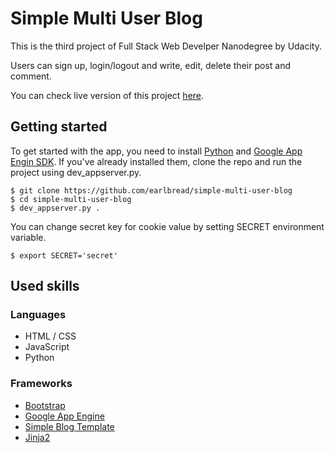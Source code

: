 # Simple Multi User Blog

This is the third project of Full Stack Web Develper Nanodegree by Udacity.

Users can sign up, login/logout and write, edit, delete their post and comment.

You can check live version of this project [here](http://simple-multi-user-blog.appspot.com/blog).

## Getting started

To get started with the app, you need to install [Python][1] and [Google App Engin SDK][2].
If you've already installed them, clone the repo and run the project using dev_appserver.py.

    $ git clone https://github.com/earlbread/simple-multi-user-blog
    $ cd simple-multi-user-blog
    $ dev_appserver.py .

You can change secret key for cookie value by setting SECRET environment variable.

    $ export SECRET='secret'

[1]: https://www.python.org/downloads/
[2]: https://cloud.google.com/appengine/docs/python/download

## Used skills

### Languages

 - HTML / CSS
 - JavaScript
 - Python

### Frameworks
 - [Bootstrap][3]
 - [Google App Engine][4]
 - [Simple Blog Template][5]
 - [Jinja2][6]

[3]: http://getbootstrap.com/
[4]: https://cloud.google.com/appengine/docs
[5]: https://github.com/earlbread/simple-blog-template
[6]: http://jinja.pocoo.org/docs/dev/

